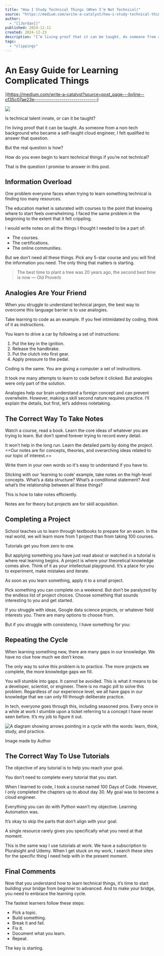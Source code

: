 ```yaml
---
title: "How I Study Technical Things (When I’m Not Technical)"
source: "https://medium.com/write-a-catalyst/how-i-study-technical-things-when-im-not-technical-cf35c07ae23e"
author:
  - "[[Jordan]]"
published: 2024-12-11
created: 2024-12-23
description: "I’m living proof that it can be taught. As someone from a non-tech background who became a self-taught cloud engineer, I felt qualified to answer that question. The education market is saturated with…"
tags:
  - "clippings"
---
```

# An Easy Guide for Learning Complicated Things

](https://medium.com/write-a-catalyst?source=post_page---byline--cf35c07ae23e--------------------------------)

![](https://miro.medium.com/v2/resize:fit:700/1*_Pj_qq-9bONWq4yAfIz0qg.png)

Is technical talent innate, or can it be taught?

I’m living proof that it can be taught. As someone from a non-tech background who became a self-taught cloud engineer, I felt qualified to answer that question.

But the real question is how?

How do you even begin to learn technical things if you’re not technical?

That is the question I promise to answer in this post.
## Information Overload

One problem everyone faces when trying to learn something technical is finding too many resources.

The education market is saturated with courses to the point that knowing where to start feels overwhelming. I faced the same problem in the beginning to the extent that it felt crippling.

I would write notes on all the things I thought I needed to be a part of:

- The courses.
- The certifications.
- The online communities.

But we don’t need all these things. Pick any 5-star course and you will find the information you need. The only thing that matters is starting.

> The best time to plant a tree was 20 years ago, the second best time is now — Old Proverb
## Analogies Are Your Friend

When you struggle to understand technical jargon, the best way to overcome this language barrier is to use analogies.

Take learning to code as an example. If you feel intimidated by coding, think of it as instructions.

You learn to drive a car by following a set of instructions:

1. Put the key in the ignition.
2. Release the handbrake.
3. Put the clutch into first gear.
4. Apply pressure to the pedal.

Coding is the same. You are giving a computer a set of instructions.

It took me many attempts to learn to code before it clicked. But analogies were only part of the solution.

Analogies help our brain understand a foreign concept and can prevent overwhelm. However, making a skill second nature requires practice. I’ll explain the details, but first, let’s address notetaking.

## The Correct Way To Take Notes

Watch a course, read a book. Learn the core ideas of whatever you are trying to learn. But don’t spend forever trying to record every detail.

It won’t help in the long run. Learn the detailed parts by doing the project. ==Our notes are for concepts, theories, and overarching ideas related to our topic of interest.==

Write them in your own words so it's easy to understand if you have to.

Sticking with our ‘learning to code’ example, take notes on the high-level concepts. What’s a data structure? What’s a conditional statement? And what’s the relationship between all these things?

This is how to take notes efficiently.

Notes are for theory but projects are for skill acquisition.

## Completing a Project

School teaches us to learn through textbooks to prepare for an exam. In the real world, we will learn more from 1 project than from taking 100 courses.

Tutorials get you from zero to one.

But applying something you have just read about or watched in a tutorial is where real learning begins. A project is where your theoretical knowledge comes alive. Think of it as your intellectual playground. It’s a place for you to experiment, make mistakes and iterate.

As soon as you learn something, apply it to a small project.

Pick something you can complete on a weekend. But don’t be paralyzed by the endless list of project choices. Choose something that sounds interesting to you and get started.

If you struggle with ideas, Google data science projects, or whatever field interests you. There are many options to choose from.

But if you struggle with consistency, I have something for you:

## Repeating the Cycle

When learning something new, there are many gaps in our knowledge. We have no clue how much we don’t know.

The only way to solve this problem is to practice. The more projects we complete, the more knowledge gaps we fill.

You will stumble into gaps. It cannot be avoided. This is what it means to be a developer, scientist, or engineer. There is no magic pill to solve this problem. Regardless of our experience level, we all have gaps in our knowledge that we can only fill through deliberate practice.

In tech, everyone goes through this, including seasoned pros. Every once in a while at work I stumble upon a ticket referring to a concept I have never seen before. It’s my job to figure it out.

![A diagram showing arrows pointing in a cycle with the words: learn, think, study, and practice.](https://miro.medium.com/v2/resize:fit:700/1*Wr35w2IxYu_LFfGV3GGmIQ.png)

Image made by Author

## The Correct Way To Use Tutorials

The objective of any tutorial is to help you reach your goal.

You don’t need to complete every tutorial that you start.

When I learned to code, I took a course named 100 Days of Code. However, I only completed the chapters up to about day 30. My goal was to become a cloud engineer.

Everything you can do with Python wasn’t my objective. Learning Automation was.

It’s okay to skip the parts that don’t align with your goal.

A single resource rarely gives you specifically what you need at that moment.

This is the same way I use tutorials at work. We have a subscription to Pluralsight and Udemy. When I get stuck on my work, I search these sites for the specific thing I need help with in the present moment.

## Final Comments

Now that you understand how to learn technical things, it’s time to start building your bridge from beginner to advanced. And to make your bridge, you need to embrace the learning cycle.

The fastest learners follow these steps:

- Pick a topic.
- Build something.
- Break it and fail.
- Fix it.
- Document what you learn.
- Repeat.

The key is starting.